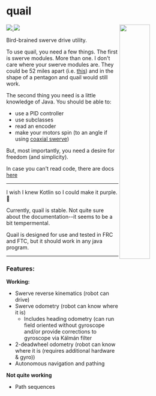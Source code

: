 
# quail
<img src="https://github.com/Mineinjava/quail/blob/main/images/quail_above_border.png" width="40%" align="right">

[![](https://jitpack.io/v/mineinjava/quail.svg) ![](https://jitpack.io/v/Mineinjava/Quail/month.svg)](https://jitpack.io/#mineinjava/quail)

Bird-brained swerve drive utility.

To use quail, you need a few things. The first is swerve modules. More than one. I don't care where your swerve modules are. They could be 52 miles apart (i.e. [this](https://www.youtube.com/watch?v=Ui-ehJlGM1Q)) and in the shape of a pentagon and quail would still work.

The second thing you need is a little knowledge of Java. You should be able to:
 - use a PID controller
 - use subclasses
 - read an encoder
 - make your motors spin (to an angle if using [coaxial swerve](https://www.chiefdelphi.com/t/coaxial-vs-non-coaxial-swerve/158629/4))

But, most importantly, you need a desire for freedom (and simplicity).

In case you can't read code, there are docs [here](https://astr0clad.github.io/quail_docs/)

---
I wish I knew Kotlin so I could make it purple. 💜

Currently, quail is stable. Not quite sure about the documentation--it seems to be a bit tempermental.

Quail is designed for use and tested in FRC and FTC, but it should work in any java program.

---
### Features:

**Working:**
- Swerve reverse kinematics (robot can drive)
- Swerve odometry (robot can know where it is)
    - Includes heading odometry (can run field oriented without gyroscope and/or provide corrections to gyroscope via Kálmán filter
- 2-deadwheel odometry (robot can know where it is (requires additional hardware & gyro))
- Autonomous navigation and pathing

**Not quite working**
- Path sequences



